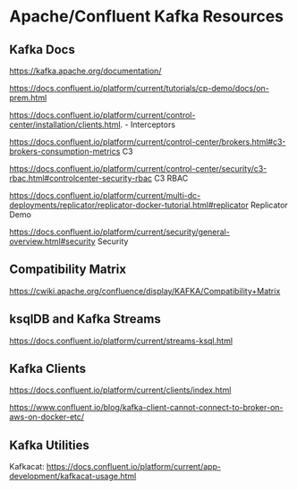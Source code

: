 # Apache/Confluent Kafka Resources

## Kafka Docs
https://kafka.apache.org/documentation/

https://docs.confluent.io/platform/current/tutorials/cp-demo/docs/on-prem.html

https://docs.confluent.io/platform/current/control-center/installation/clients.html. - Interceptors

https://docs.confluent.io/platform/current/control-center/brokers.html#c3-brokers-consumption-metrics C3

https://docs.confluent.io/platform/current/control-center/security/c3-rbac.html#controlcenter-security-rbac C3 RBAC

https://docs.confluent.io/platform/current/multi-dc-deployments/replicator/replicator-docker-tutorial.html#replicator Replicator Demo

https://docs.confluent.io/platform/current/security/general-overview.html#security  Security




## Compatibility Matrix
https://cwiki.apache.org/confluence/display/KAFKA/Compatibility+Matrix

## ksqlDB and Kafka Streams
https://docs.confluent.io/platform/current/streams-ksql.html

## Kafka Clients
https://docs.confluent.io/platform/current/clients/index.html 

https://www.confluent.io/blog/kafka-client-cannot-connect-to-broker-on-aws-on-docker-etc/

## Kafka Utilities

Kafkacat: https://docs.confluent.io/platform/current/app-development/kafkacat-usage.html

